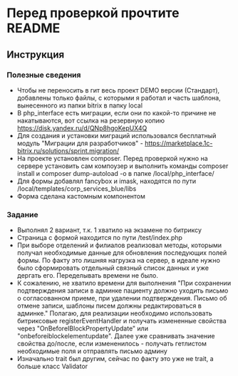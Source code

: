 Перед проверкой прочтите README
=========

## Инструкция

### Полезные сведения
- Чтобы не переносить в гит весь проект DEMO версии (Стандарт), добавлены только файлы, с которыми я работал и часть шаблона, вынесенного из папки bitrix в папку local
- В php_interface есть миграции, если они по какой-то причине не накатываются, вот ссылка на резервную копию https://disk.yandex.ru/d/QNp8hgoKepUX4Q
- Для создания и установки миграций использовался бесплатный модуль "Миграции для разработчиков" - https://marketplace.1c-bitrix.ru/solutions/sprint.migration/
- На проекте установлен composer. Перед проверкой нужно на сервере установить сам компоузер и выполнить команды composer install и composer dump-autoload -o в папке /local/php_interface/
- Для формы добавлял fancybox и imask, находятся по пути /local/templates/corp_services_blue/libs
- Форма сделана кастомным компонентом

### Задание
- Выполнял 2 вариант, т.к. 1 хватило на экзамене по битриксу
- Страница с формой находится по пути /test/index.php
- При выборе отделений и филиалов реализовал методы, которыми получал необходимые данные для обновления последующих полей формы. По факту это лишняя нагрузка на сервер, в идеале нужно было сформировать отдельный связный список данных и уже дергать его. Переделывать времени не было.
- К сожалению, не хватило времени для выполнения "При сохранении подтверждения записи в админке пациенту должно уходить письмо о согласованном приеме, при удалении подтверждения. Письмо об отмене записи, шаблоны писем должны редактироваться в админке." Полагаю, для реализации необходимо использовать битриксовые registerEventHandler и получать измененные свойства через "OnBeforeIBlockPropertyUpdate" или "onbeforeiblockelementupdate". Далее уже сравнивать значение свойства до/после, если измененилось - получать гетлистом необходимые поля и отправлять письмо админу
- Изначально trait был другим, сейчас по факту это уже не trait, а больше класс Validator